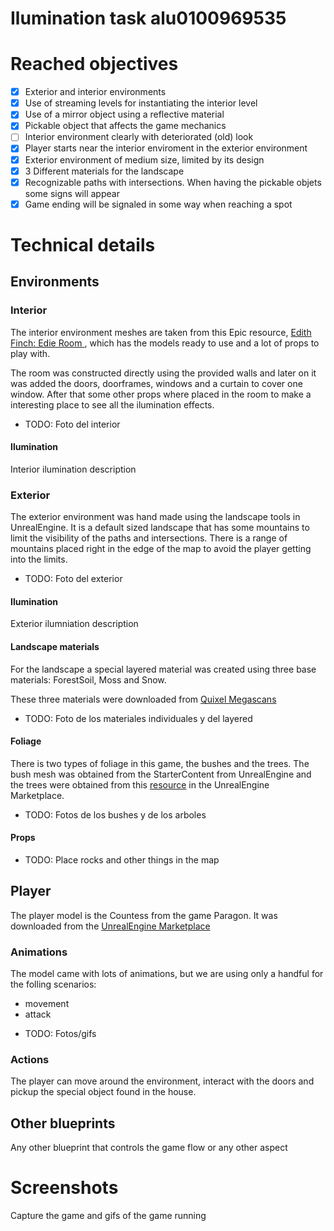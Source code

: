 # Ilumination task alu0100969535

# Reached objectives

- [x] Exterior and interior environments
- [x] Use of streaming levels for instantiating the interior level
- [x] Use of a mirror object using a reflective material
- [x] Pickable object that affects the game mechanics
- [ ] Interior environment clearly with deteriorated (old) look
- [x] Player starts near the interior enviroment in the exterior environment
- [x] Exterior environment of medium size, limited by its design
- [x] 3 Different materials for the landscape
- [x] Recognizable paths with intersections. When having the pickable objets some signs will appear
- [x] Game ending will be signaled in some way when reaching a spot

# Technical details

## Environments

### Interior

The interior environment meshes are taken from this Epic resource, [Edith Finch: Edie Room
](https://unrealengine.com/marketplace/en-US/product/ef-edie), which has the models ready to use and a lot of props to play with. 

The room was constructed directly using the provided walls and later on it was added the doors, doorframes, windows and a curtain to cover one window. After that some other props where placed in the room to make a interesting place to see all the ilumination effects.

- TODO: Foto del interior

#### Ilumination

Interior ilumination description

### Exterior

The exterior environment was hand made using the landscape tools in UnrealEngine. It is a default sized landscape that has some mountains to limit the visibility of the paths and intersections. There is a range of mountains placed right in the edge of the map to avoid the player getting into the limits.

- TODO: Foto del exterior

#### Ilumination

Exterior ilumniation description

#### Landscape materials

For the landscape a special layered material was created using three base materials: ForestSoil, Moss and Snow.

These three materials were downloaded from [Quixel Megascans](https://quixel.com/megascans/home/)

* TODO: Foto de los materiales individuales y del layered

#### Foliage

There is two types of foliage in this game, the bushes and the trees. The bush mesh was obtained from the StarterContent from UnrealEngine and the trees were obtained from this [resource](https://unrealengine.com/marketplace/en-US/product/interactive-spruce-forest) in the UnrealEngine Marketplace.

* TODO: Fotos de los bushes y de los arboles

#### Props

* TODO: Place rocks and other things in the map


## Player

The player model is the Countess from the game Paragon. It was downloaded from the [UnrealEngine Marketplace](https://unrealengine.com/marketplace/en-US/product/paragon-countess)

### Animations

The model came with lots of animations, but we are using only a handful for the folling scenarios:
 - movement
 - attack

* TODO: Fotos/gifs

### Actions

The player can move around the environment, interact with the doors and pickup the special object found in the house.

## Other blueprints

Any other blueprint that controls the game flow or any other aspect

# Screenshots

Capture the game and gifs of the game running